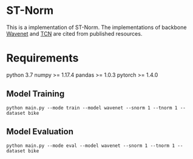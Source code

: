 # ST-Norm
This is a implementation of ST-Norm. The implementations of backbone [Wavenet](https://github.com/nnzhan/Graph-WaveNet) and [TCN](https://github.com/locuslab/TCN) are cited from published resources.

# Requirements
python 3.7 
numpy >= 1.17.4 
pandas >= 1.0.3 
pytorch >= 1.4.0

 
## Model Training
```
python main.py --mode train --model wavenet --snorm 1 --tnorm 1 --dataset bike
```

## Model Evaluation
```
python main.py --mode eval --model wavenet --snorm 1 --tnorm 1 --dataset bike
```
